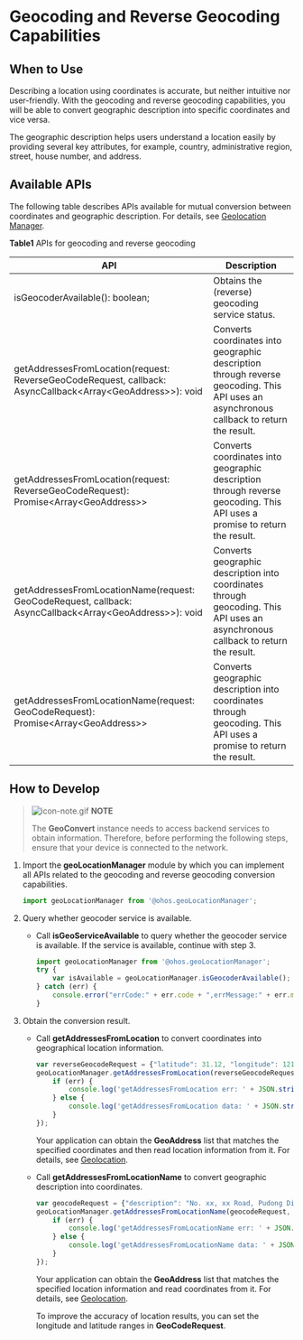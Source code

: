 # Geocoding and Reverse Geocoding Capabilities


## When to Use

Describing a location using coordinates is accurate, but neither intuitive nor user-friendly. With the geocoding and reverse geocoding capabilities, you will be able to convert geographic description into specific coordinates and vice versa.

The geographic description helps users understand a location easily by providing several key attributes, for example, country, administrative region, street, house number, and address.


## Available APIs

The following table describes APIs available for mutual conversion between coordinates and geographic description. For details, see [Geolocation Manager](../reference/apis/js-apis-geoLocationManager.md).

  **Table1** APIs for geocoding and reverse geocoding

| API | Description | 
| -------- | -------- |
| isGeocoderAvailable(): boolean; | Obtains the (reverse) geocoding service status.| 
| getAddressesFromLocation(request: ReverseGeoCodeRequest, callback: AsyncCallback&lt;Array&lt;GeoAddress&gt;&gt;): void | Converts coordinates into geographic description through reverse geocoding. This API uses an asynchronous callback to return the result. | 
| getAddressesFromLocation(request: ReverseGeoCodeRequest): Promise&lt;Array&lt;GeoAddress&gt;&gt; | Converts coordinates into geographic description through reverse geocoding. This API uses a promise to return the result. | 
| getAddressesFromLocationName(request: GeoCodeRequest, callback: AsyncCallback&lt;Array&lt;GeoAddress&gt;&gt;): void | Converts geographic description into coordinates through geocoding. This API uses an asynchronous callback to return the result. | 
| getAddressesFromLocationName(request: GeoCodeRequest): Promise&lt;Array&lt;GeoAddress&gt;&gt; | Converts geographic description into coordinates through geocoding. This API uses a promise to return the result. | 


## How to Develop

> ![icon-note.gif](public_sys-resources/icon-note.gif) **NOTE**
> 
> The **GeoConvert** instance needs to access backend services to obtain information. Therefore, before performing the following steps, ensure that your device is connected to the network.

1. Import the **geoLocationManager** module by which you can implement all APIs related to the geocoding and reverse geocoding conversion capabilities.
   
   ```ts
   import geoLocationManager from '@ohos.geoLocationManager';
   ```

2. Query whether geocoder service is available.
   - Call **isGeoServiceAvailable** to query whether the geocoder service is available. If the service is available, continue with step 3.
      ```ts
      import geoLocationManager from '@ohos.geoLocationManager';
      try {
          var isAvailable = geoLocationManager.isGeocoderAvailable();
      } catch (err) {
          console.error("errCode:" + err.code + ",errMessage:" + err.message);
      }
      ```

3. Obtain the conversion result.
   - Call **getAddressesFromLocation** to convert coordinates into geographical location information.
     
      ```ts
      var reverseGeocodeRequest = {"latitude": 31.12, "longitude": 121.11, "maxItems": 1};
      geoLocationManager.getAddressesFromLocation(reverseGeocodeRequest, (err, data) => {
          if (err) {
              console.log('getAddressesFromLocation err: ' + JSON.stringify(err));
          } else {
              console.log('getAddressesFromLocation data: ' + JSON.stringify(data));
          }
      });
      ```

      Your application can obtain the **GeoAddress** list that matches the specified coordinates and then read location information from it. For details, see [Geolocation](../reference/apis/js-apis-geoLocationManager.md).
   - Call **getAddressesFromLocationName** to convert geographic description into coordinates.
     
      ```ts
      var geocodeRequest = {"description": "No. xx, xx Road, Pudong District, Shanghai", "maxItems": 1};
      geoLocationManager.getAddressesFromLocationName(geocodeRequest, (err, data) => {
          if (err) {
              console.log('getAddressesFromLocationName err: ' + JSON.stringify(err));
          } else {
              console.log('getAddressesFromLocationName data: ' + JSON.stringify(data));
          }
      });
      ```

      Your application can obtain the **GeoAddress** list that matches the specified location information and read coordinates from it. For details, see [Geolocation](../reference/apis/js-apis-geoLocationManager.md).

      To improve the accuracy of location results, you can set the longitude and latitude ranges in **GeoCodeRequest**.
